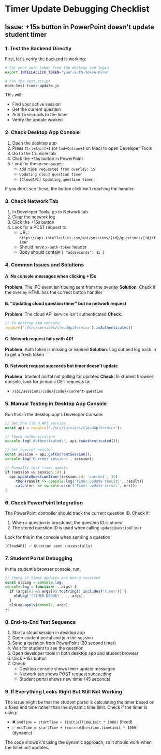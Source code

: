 # Timer Update Debugging Checklist

## Issue: +15s button in PowerPoint doesn't update student timer

### 1. Test the Backend Directly

First, let's verify the backend is working:

```bash
# Get your auth token from the desktop app login
export INTELLACLICK_TOKEN="your-auth-token-here"

# Run the test script
node test-timer-update.js
```

This will:
- Find your active session
- Get the current question
- Add 15 seconds to the timer
- Verify the update worked

### 2. Check Desktop App Console

1. Open the desktop app
2. Press `Ctrl+Shift+I` (or `Cmd+Option+I` on Mac) to open Developer Tools
3. Go to the Console tab
4. Click the +15s button in PowerPoint
5. Look for these messages:
   - `Add time requested from overlay: 15`
   - `Updating cloud question timer`
   - `[CloudAPI] Updating question timer:`

If you don't see these, the button click isn't reaching the handler.

### 3. Check Network Tab

1. In Developer Tools, go to Network tab
2. Clear the network log
3. Click the +15s button
4. Look for a POST request to:
   - URL: `https://api.intellaclick.com/api/sessions/{id}/questions/{id}/timer`
   - Should have `x-auth-token` header
   - Body should contain `{ "addSeconds": 15 }`

### 4. Common Issues and Solutions

#### A. No console messages when clicking +15s
**Problem**: The IPC event isn't being sent from the overlay
**Solution**: Check if the overlay HTML has the correct button handler

#### B. "Updating cloud question timer" but no network request
**Problem**: The cloud API service isn't authenticated
**Check**:
```javascript
// In desktop app console:
require('./src/services/cloudApiService').isAuthenticated()
```

#### C. Network request fails with 401
**Problem**: Auth token is missing or expired
**Solution**: Log out and log back in to get a fresh token

#### D. Network request succeeds but timer doesn't update
**Problem**: Student portal not polling for updates
**Check**: In student browser console, look for periodic GET requests to:
- `/api/sessions/code/{code}/current-question`

### 5. Manual Testing in Desktop App Console

Run this in the desktop app's Developer Console:

```javascript
// Get the cloud API service
const api = require('./src/services/cloudApiService');

// Check authentication
console.log('Authenticated:', api.isAuthenticated());

// Get current session
const session = api.getCurrentSession();
console.log('Current session:', session);

// Manually test timer update
if (session && session.id) {
  api.updateQuestionTimer(session.id, 'current', 15)
    .then(result => console.log('Timer update result:', result))
    .catch(err => console.error('Timer update error:', err));
}
```

### 6. Check PowerPoint Integration

The PowerPoint controller should track the current question ID. Check if:

1. When a question is broadcast, the question ID is stored
2. The stored question ID is used when calling `updateQuestionTimer`

Look for this in the console when sending a question:
```
[CloudAPI] ✅ Question sent successfully!
```

### 7. Student Portal Debugging

In the student's browser console, run:

```javascript
// Check if timer updates are being received
const oldLog = console.log;
console.log = function(...args) {
  if (args[0] && args[0].toString().includes('Timer')) {
    oldLog('[TIMER DEBUG]', ...args);
  }
  oldLog.apply(console, args);
};
```

### 8. End-to-End Test Sequence

1. Start a cloud session in desktop app
2. Open student portal and join the session
3. Send a question from PowerPoint (30 second timer)
4. Wait for student to see the question
5. Open developer tools in both desktop app and student browser
6. Click +15s button
7. Check:
   - Desktop console shows timer update messages
   - Network tab shows POST request succeeding
   - Student portal shows new timer (45 seconds)

### 9. If Everything Looks Right But Still Not Working

The issue might be that the student portal is calculating the timer based on a fixed end time rather than the dynamic time limit. Check if the timer is using:
- ❌ `endTime = startTime + (initialTimeLimit * 1000)` (fixed)
- ✅ `endTime = startTime + (currentQuestion.timeLimit * 1000)` (dynamic)

The code shows it's using the dynamic approach, so it should work when the timeLimit updates.
